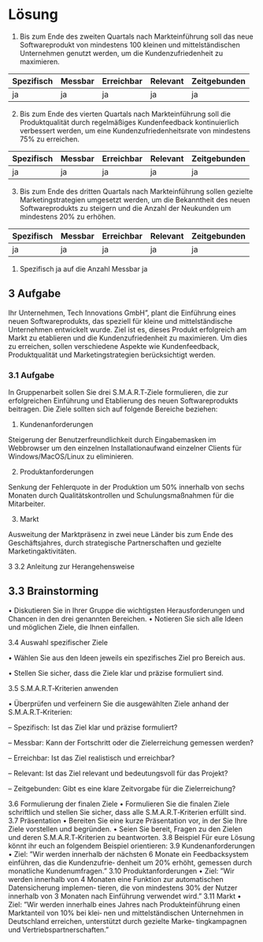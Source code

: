 # Lösung

1. Bis zum Ende des zweiten Quartals nach Markteinführung soll das neue Softwareprodukt von mindestens 100 kleinen und mittelständischen Unternehmen genutzt werden, um die Kundenzufriedenheit zu maximieren.

|Spezifisch|Messbar|Erreichbar|Relevant|Zeitgebunden|
| --- | --- |--- |--- |--- |
|ja|ja|ja|ja|ja|

2. Bis zum Ende des vierten Quartals nach Markteinführung soll die Produktqualität durch regelmäßiges Kundenfeedback kontinuierlich verbessert werden, um eine Kundenzufriedenheitsrate von mindestens 75% zu erreichen.

|Spezifisch|Messbar|Erreichbar|Relevant|Zeitgebunden|
| --- | --- |--- |--- |--- |
|ja|ja|ja|ja|ja|


3. Bis zum Ende des dritten Quartals nach Markteinführung sollen gezielte Marketingstrategien umgesetzt werden, um die Bekanntheit des neuen Softwareprodukts zu steigern und die Anzahl der Neukunden um mindestens 20% zu erhöhen.

|Spezifisch|Messbar|Erreichbar|Relevant|Zeitgebunden|
| --- | --- |--- |--- |--- |
|ja|ja|ja|ja|ja|


1. Spezifisch ja auf die Anzahl
   Messbar ja 

## 3 Aufgabe
Ihr Unternehmen, Tech Innovations GmbH”, plant die Einführung eines neuen Softwareprodukts, das speziell
für kleine und mittelständische Unternehmen entwickelt wurde. Ziel ist es, dieses Produkt erfolgreich am Markt
zu etablieren und die Kundenzufriedenheit zu maximieren. Um dies zu erreichen, sollen verschiedene Aspekte
wie Kundenfeedback, Produktqualität und Marketingstrategien berücksichtigt werden.
### 3.1 Aufgabe
In Gruppenarbeit sollen Sie drei S.M.A.R.T‑Ziele formulieren, die zur erfolgreichen Einführung und Etablierung
des neuen Softwareprodukts beitragen. Die Ziele sollten sich auf folgende Bereiche beziehen:

1. Kundenanforderungen

Steigerung der Benutzerfreundlichkeit durch Eingabemasken im Webbrowser um den einzelnen Installationaufwand einzelner Clients 
für Windows/MacOS/Linux zu eliminieren.

2. Produktanforderungen

Senkung der Fehlerquote in der Produktion um 50% innerhalb von sechs Monaten durch Qualitätskontrollen und Schulungsmaßnahmen für die Mitarbeiter.

3. Markt

Ausweitung der Marktpräsenz in zwei neue Länder bis zum Ende des Geschäftsjahres, durch strategische Partnerschaften und gezielte Marketingaktivitäten.

3
3.2 Anleitung zur Herangehensweise
## 3.3 Brainstorming
• Diskutieren Sie in Ihrer Gruppe die wichtigsten Herausforderungen und Chancen in den drei genannten
Bereichen.
• Notieren Sie sich alle Ideen und möglichen Ziele, die Ihnen einfallen.


3.4 Auswahl spezifischer Ziele

• Wählen Sie aus den Ideen jeweils ein spezifisches Ziel pro Bereich aus.

• Stellen Sie sicher, dass die Ziele klar und präzise formuliert sind.

3.5 S.M.A.R.T‑Kriterien anwenden

• Überprüfen und verfeinern Sie die ausgewählten Ziele anhand der S.M.A.R.T‑Kriterien:

– Spezifisch: Ist das Ziel klar und präzise formuliert?

– Messbar: Kann der Fortschritt oder die Zielerreichung gemessen werden?

– Erreichbar: Ist das Ziel realistisch und erreichbar?

– Relevant: Ist das Ziel relevant und bedeutungsvoll für das Projekt?

– Zeitgebunden: Gibt es eine klare Zeitvorgabe für die Zielerreichung?

3.6 Formulierung der finalen Ziele
• Formulieren Sie die finalen Ziele schriftlich und stellen Sie sicher, dass alle S.M.A.R.T‑Kriterien erfüllt sind.
3.7 Präsentation
• Bereiten Sie eine kurze Präsentation vor, in der Sie Ihre Ziele vorstellen und begründen.
• Seien Sie bereit, Fragen zu den Zielen und deren S.M.A.R.T‑Kriterien zu beantworten.
3.8 Beispiel
Für eure Lösung könnt ihr euch an folgendem Beispiel orientieren:
3.9 Kundenanforderungen
• Ziel: ”Wir werden innerhalb der nächsten 6 Monate ein Feedbacksystem einführen, das die Kundenzufrie‑
denheit um 20% erhöht, gemessen durch monatliche Kundenumfragen.”
3.10 Produktanforderungen
• Ziel: ”Wir werden innerhalb von 4 Monaten eine Funktion zur automatischen Datensicherung implemen‑
tieren, die von mindestens 30% der Nutzer innerhalb von 3 Monaten nach Einführung verwendet wird.”
3.11 Markt
• Ziel: ”Wir werden innerhalb eines Jahres nach Produkteinführung einen Marktanteil von 10% bei klei‑
nen und mittelständischen Unternehmen in Deutschland erreichen, unterstützt durch gezielte Marke‑
tingkampagnen und Vertriebspartnerschaften.”